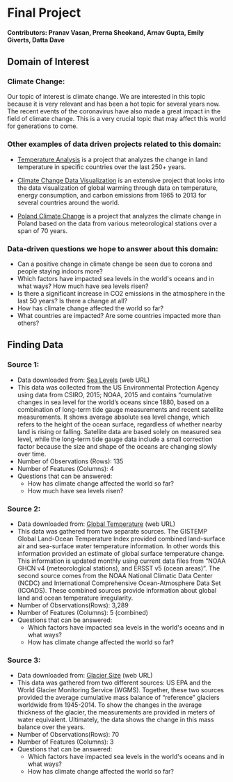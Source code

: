 # Final Project

#### Contributors: Pranav Vasan, Prerna Sheokand, Arnav Gupta, Emily Giverts, Datta Dave


## Domain of Interest

### Climate Change:

Our topic of interest is climate change. We are interested in this topic because it is very relevant and has been a hot topic for several years now. The recent events of the coronavirus have also made a great impact in the field of climate change. This is a very crucial topic that may affect this world for generations to come.

### Other examples of data driven projects related to this domain:
- [Temperature Analysis](https://github.com/LeonHackl/DataScience-ClimateChange) is a project that analyzes the change in land temperature in specific countries over the last 250+ years.

- [Climate Change Data Visualization](https://github.com/aditimallavarapu/Cs-424-Project-2) is an extensive project that looks into the data visualization of global warming through data on temperature, energy consumption, and carbon emissions from 1965 to 2013 for several countries around the world.

- [Poland Climate Change](https://github.com/olakraso/Climate_change) is a project that analyzes the climate change in Poland based on the data from various meteorological stations over a span of 70 years.


### Data-driven questions we hope to answer about this domain:
- Can a positive change in climate change be seen due to corona and people staying indoors more?
- Which factors have impacted sea levels in the world's oceans and in what ways? How much have sea levels risen?
- Is there a significant increase in CO2 emissions in the atmosphere in the last 50 years? Is there a change at all?
- How has climate change affected the world so far?
- What countries are impacted? Are some countries impacted more than others?


## Finding Data

### Source 1:
- Data downloaded from: [Sea Levels](https://datahub.io/core/sea-level-rise) (web URL)
- This data was collected from the US Environmental Protection Agency using data from CSIRO, 2015; NOAA, 2015 and contains “cumulative changes in sea level for the world’s oceans since 1880, based on a combination of long-term tide gauge measurements and recent satellite measurements. It shows average absolute sea level change, which refers to the height of the ocean surface, regardless of whether nearby land is rising or falling. Satellite data are based solely on measured sea level, while the long-term tide gauge data include a small correction factor because the size and shape of the oceans are changing slowly over time.
- Number of Observations (Rows): 135
- Number of Features (Columns): 4
- Questions that can be answered: 
  - How has climate change affected the world so far?
  - How much have sea levels risen?

### Source 2:
- Data downloaded from: [Global Temperature](https://datahub.io/core/global-temp) (web URL)
- This data was gathered from two separate sources. The GISTEMP Global Land-Ocean Temperature Index provided combined land-surface air and sea-surface water temperature information. In other words this information provided an estimate of global surface temperature change. This information is updated monthly using current data files from “NOAA GHCN v4 (meteorological stations), and ERSST v5 (ocean areas)”. The second source comes from the NOAA National Climatic Data Center (NCDC) and International Comprehensive Ocean-Atmosphere Data Set (ICOADS). These combined sources provide information about global land and ocean temperature irregularity.
- Number of Observations(Rows): 3,289
- Number of Features (Columns): 5 (combined)
- Questions that can be answered:
  - Which factors have impacted sea levels in the world's oceans and in what ways?
  - How has climate change affected the world so far?

### Source 3:
- Data downloaded from: [Glacier Size](http://datahub.io/core/glacier-mass-balance) (web URL)
- This data was gathered from two different sources: US EPA and the World Glacier Monitoring Service (WGMS). Together, these two sources provided the average cumulative mass balance of “reference” glaciers worldwide from 1945-2014. To show the changes in the average thickness of the glacier, the measurements are provided in meters of water equivalent. Ultimately, the data shows the change in this mass balance over the years.
- Number of Observations(Rows): 70
- Number of Features (Columns): 3
- Questions that can be answered:
  - Which factors have impacted sea levels in the world's oceans and in what ways?
  - How has climate change affected the world so far?




